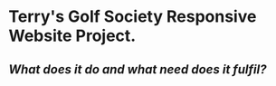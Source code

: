 # **Terry's Golf Society Responsive Website Project.**

## *What does it do and what need does it fulfil?*
####